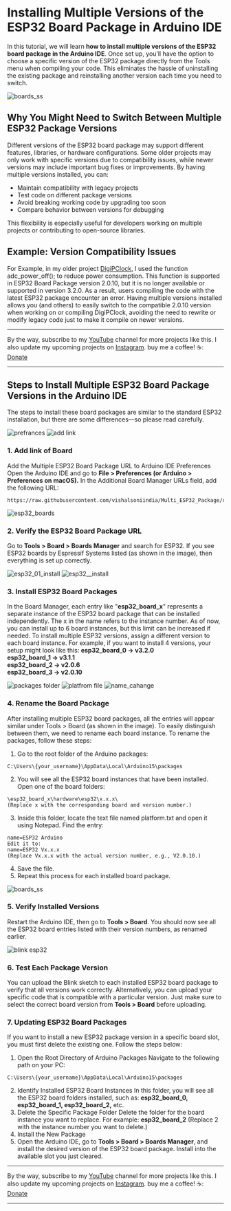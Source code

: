 # Installing Multiple Versions of the ESP32 Board Package in Arduino IDE
In this tutorial, we will learn **how to install multiple versions of the ESP32 board package in the Arduino IDE**. Once set up, you’ll have the option to choose a specific version of the ESP32 package directly from the Tools menu when compiling your code. This eliminates the hassle of uninstalling the existing package and reinstalling another version each time you need to switch.

![boards_ss](https://github.com/user-attachments/assets/15774c60-5739-41d9-ab46-b9e063ba46d6)

## Why You Might Need to Switch Between Multiple ESP32 Package Versions
Different versions of the ESP32 board package may support different features, libraries, or hardware configurations. Some older projects may only work with specific versions due to compatibility issues, while newer versions may include important bug fixes or improvements.
By having multiple versions installed, you can:
- Maintain compatibility with legacy projects
- Test code on different package versions
- Avoid breaking working code by upgrading too soon
- Compare behavior between versions for debugging

This flexibility is especially useful for developers working on multiple projects or contributing to open-source libraries.
## Example: Version Compatibility Issues
For Example, in my older project [DigiPClock](https://github.com/vishalsoniindia/digiPclock/tree/main), I used the function adc_power_off(); to reduce power consumption. This function is supported in ESP32 Board Package version 2.0.10, but it is no longer available or supported in version 3.2.0. As a result, users compiling the code with the latest ESP32 package encounter an error.
Having multiple versions installed allows you (and others) to easily switch to the compatible 2.0.10 version when working on or compiling DigiPClock, avoiding the need to rewrite or modify legacy code just to make it compile on newer versions.

___

By the way, subscribe to my [YouTube](http://youtube.com/vishalsoniindia) channel for more projects like this. I also update my upcoming projects on [Instagram](https://www.instagram.com/vishalsoniindia/).
buy me a coffee! ☕: [Donate](https://github.com/vishalsoniindia/BuyMeCoffee)
___

## Steps to Install Multiple ESP32 Board Package Versions in the Arduino IDE
The steps to install these board packages are similar to the standard ESP32 installation, but there are some differences—so please read carefully.

![prefrances](https://github.com/user-attachments/assets/6700bfb0-9b34-4592-9c0c-238a12890702)
![add link](https://github.com/user-attachments/assets/f6b36ee7-d37d-48fa-810f-abef275563ab)

### 1. Add link of Board
Add the Multiple ESP32 Board Package URL to Arduino IDE Preferences
Open the Arduino IDE and go to **File > Preferences (or Arduino > Preferences on macOS).**
In the Additional Board Manager URLs field, add the following URL:
```
https://raw.githubusercontent.com/vishalsoniindia/Multi_ESP32_Package/refs/heads/main/package_multi_esp32_index.json
```

![esp32_boards](https://github.com/user-attachments/assets/0175c4c1-7c2c-4f66-8dc3-7a26237a8d8c)

### 2. Verify the ESP32 Board Package URL
Go to **Tools > Board > Boards Manager** and search for ESP32.
If you see ESP32 boards by Espressif Systems listed (as shown in the image), then everything is set up correctly.

![esp32_01_install](https://github.com/user-attachments/assets/c23aaa0c-14a3-459b-9399-8c2550f77e95)
![esp32__install](https://github.com/user-attachments/assets/a90859ff-720d-4367-bbbd-547a2b52bd75)

### 3. Install ESP32 Board Packages
In the Board Manager, each entry like "**esp32_board_x**" represents a separate instance of the ESP32 board package that can be installed independently. The x in the name refers to the instance number. As of now, you can install up to 6 board instances, but this limit can be increased if needed.
To install multiple ESP32 versions, assign a different version to each board instance. For example, if you want to install 4 versions, your setup might look like this:
**esp32_board_0  →  v3.2.0  
esp32_board_1  →  v3.1.1  
esp32_board_2  →  v2.0.6  
esp32_board_3  →  v2.0.10**

![packages folder](https://github.com/user-attachments/assets/ff09b7ca-1cd4-4983-9d75-1a39b6fbc5c1)
![platfrom file](https://github.com/user-attachments/assets/54deebaf-76d5-4977-97a9-6bf640405247)
![name_cahange](https://github.com/user-attachments/assets/7602cb28-319f-4a6c-92c7-2ec1721b57c6)


### 4. Rename the Board Package
After installing multiple ESP32 board packages, all the entries will appear similar under Tools > Board (as shown in the image). To easily distinguish between them, we need to rename each board instance.
To rename the packages, follow these steps:
1. Go to the root folder of the Arduino packages:
 ```
 C:\Users\{your_username}\AppData\Local\Arduino15\packages
 ```
2. You will see all the ESP32 board instances that have been installed.
 Open one of the board folders:
 ```
 \esp32_board_x\hardware\esp32\x.x.x\
 (Replace x with the corresponding board and version number.)
 ```
3. Inside this folder, locate the text file named platform.txt and open it using Notepad.
 Find the entry:
 ```
 name=ESP32 Arduino
 Edit it to:
 name=ESP32 Vx.x.x
 (Replace Vx.x.x with the actual version number, e.g., V2.0.10.)
 ```
4. Save the file.
5. Repeat this process for each installed board package.

![boards_ss](https://github.com/user-attachments/assets/7224c52b-a3c9-4971-8e66-051e6ba00555)

### 5. Verify Installed Versions
Restart the Arduino IDE, then go to **Tools > Board**.
You should now see all the ESP32 board entries listed with their version numbers, as renamed earlier.

![blink esp32](https://github.com/user-attachments/assets/46faca7b-0a57-46b6-b460-f425f2741d78)

### 6. Test Each Package Version
You can upload the Blink sketch to each installed ESP32 board package to verify that all versions work correctly.
Alternatively, you can upload your specific code that is compatible with a particular version.
 Just make sure to select the correct board version from **Tools > Board** before uploading.

### 7. Updating ESP32 Board Packages
If you want to install a new ESP32 package version in a specific board slot, you must first delete the existing one. Follow the steps below:
1. Open the Root Directory of Arduino Packages
 Navigate to the following path on your PC:
 ```
 C:\Users\{your_username}\AppData\Local\Arduino15\packages
```
2. Identify Installed ESP32 Board Instances
 In this folder, you will see all the ESP32 board folders installed, such as:
 **esp32_board_0, esp32_board_1, esp32_board_2,** etc.
3. Delete the Specific Package Folder
 Delete the folder for the board instance you want to replace. For example:
 **esp32_board_2**
 (Replace 2 with the instance number you want to delete.)
4. Install the New Package
5. Open the Arduino IDE, go to **Tools > Board > Boards Manager**, and install the desired version of the ESP32 board package. Install into the available slot you just cleared.

___

By the way, subscribe to my [YouTube](http://youtube.com/vishalsoniindia) channel for more projects like this. I also update my upcoming projects on [Instagram](https://www.instagram.com/vishalsoniindia/).
buy me a coffee! ☕: [Donate](https://github.com/vishalsoniindia/BuyMeCoffee)
___

